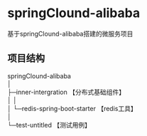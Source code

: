 # springClound-alibaba
基于springClound-alibaba搭建的微服务项目
## 项目结构
 springClound-alibaba  <br/> 
 │  
 ├─inner-intergration 【分布式基础组件】 <br/> 
 │  │  
 │  └─redis-spring-boot-starter 【redis工具】<br/> 
 │     
 └─test-untitled 【测试用例】 <br/> 
        